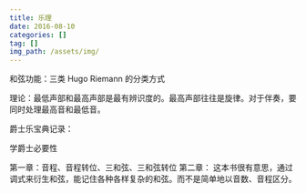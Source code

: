 ```yaml
---
title: 乐理
date: 2016-08-10
categories: []
tag: []
img_path: /assets/img/
---
```


和弦功能：三类 Hugo Riemann 的分类方式

理论：最低声部和最高声部是最有辨识度的。最高声部往往是旋律。对于伴奏，要同时处理最高音和最低音。


爵士乐宝典记录：

学爵士必要性

第一章：音程、音程转位、三和弦、三和弦转位
第二章：
这本书很有意思，通过调式来衍生和弦，能记住各种各样复杂的和弦。而不是简单地以音数、音程区分。